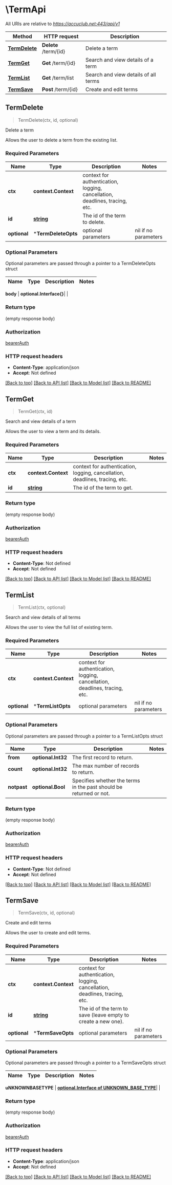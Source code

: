 # \TermApi

All URIs are relative to *https://accuclub.net:443/api/v1*

Method | HTTP request | Description
------------- | ------------- | -------------
[**TermDelete**](TermApi.md#TermDelete) | **Delete** /term/{id} | Delete a term
[**TermGet**](TermApi.md#TermGet) | **Get** /term/{id} | Search and view details of a term
[**TermList**](TermApi.md#TermList) | **Get** /term/list | Search and view details of all terms
[**TermSave**](TermApi.md#TermSave) | **Post** /term/{id} | Create and edit terms



## TermDelete

> TermDelete(ctx, id, optional)

Delete a term

Allows the user to delete a term from the existing list.

### Required Parameters


Name | Type | Description  | Notes
------------- | ------------- | ------------- | -------------
**ctx** | **context.Context** | context for authentication, logging, cancellation, deadlines, tracing, etc.
**id** | [**string**](.md)| The id of the term to delete. | 
 **optional** | ***TermDeleteOpts** | optional parameters | nil if no parameters

### Optional Parameters

Optional parameters are passed through a pointer to a TermDeleteOpts struct


Name | Type | Description  | Notes
------------- | ------------- | ------------- | -------------

 **body** | **optional.Interface{}**|  | 

### Return type

 (empty response body)

### Authorization

[bearerAuth](../README.md#bearerAuth)

### HTTP request headers

- **Content-Type**: application/json
- **Accept**: Not defined

[[Back to top]](#) [[Back to API list]](../README.md#documentation-for-api-endpoints)
[[Back to Model list]](../README.md#documentation-for-models)
[[Back to README]](../README.md)


## TermGet

> TermGet(ctx, id)

Search and view details of a term

Allows the user to view a term and its details.

### Required Parameters


Name | Type | Description  | Notes
------------- | ------------- | ------------- | -------------
**ctx** | **context.Context** | context for authentication, logging, cancellation, deadlines, tracing, etc.
**id** | [**string**](.md)| The id of the term to get. | 

### Return type

 (empty response body)

### Authorization

[bearerAuth](../README.md#bearerAuth)

### HTTP request headers

- **Content-Type**: Not defined
- **Accept**: Not defined

[[Back to top]](#) [[Back to API list]](../README.md#documentation-for-api-endpoints)
[[Back to Model list]](../README.md#documentation-for-models)
[[Back to README]](../README.md)


## TermList

> TermList(ctx, optional)

Search and view details of all terms

Allows the user to view the full list of existing term.

### Required Parameters


Name | Type | Description  | Notes
------------- | ------------- | ------------- | -------------
**ctx** | **context.Context** | context for authentication, logging, cancellation, deadlines, tracing, etc.
 **optional** | ***TermListOpts** | optional parameters | nil if no parameters

### Optional Parameters

Optional parameters are passed through a pointer to a TermListOpts struct


Name | Type | Description  | Notes
------------- | ------------- | ------------- | -------------
 **from** | **optional.Int32**| The first record to return. | 
 **count** | **optional.Int32**| The max number of records to return. | 
 **notpast** | **optional.Bool**| Specifies whether the terms in the past should be returned or not. | 

### Return type

 (empty response body)

### Authorization

[bearerAuth](../README.md#bearerAuth)

### HTTP request headers

- **Content-Type**: Not defined
- **Accept**: Not defined

[[Back to top]](#) [[Back to API list]](../README.md#documentation-for-api-endpoints)
[[Back to Model list]](../README.md#documentation-for-models)
[[Back to README]](../README.md)


## TermSave

> TermSave(ctx, id, optional)

Create and edit terms

Allows the user to create and edit terms.

### Required Parameters


Name | Type | Description  | Notes
------------- | ------------- | ------------- | -------------
**ctx** | **context.Context** | context for authentication, logging, cancellation, deadlines, tracing, etc.
**id** | [**string**](.md)| The id of the term to save (leave empty to create a new one). | 
 **optional** | ***TermSaveOpts** | optional parameters | nil if no parameters

### Optional Parameters

Optional parameters are passed through a pointer to a TermSaveOpts struct


Name | Type | Description  | Notes
------------- | ------------- | ------------- | -------------

 **uNKNOWNBASETYPE** | [**optional.Interface of UNKNOWN_BASE_TYPE**](UNKNOWN_BASE_TYPE.md)|  | 

### Return type

 (empty response body)

### Authorization

[bearerAuth](../README.md#bearerAuth)

### HTTP request headers

- **Content-Type**: application/json
- **Accept**: Not defined

[[Back to top]](#) [[Back to API list]](../README.md#documentation-for-api-endpoints)
[[Back to Model list]](../README.md#documentation-for-models)
[[Back to README]](../README.md)


